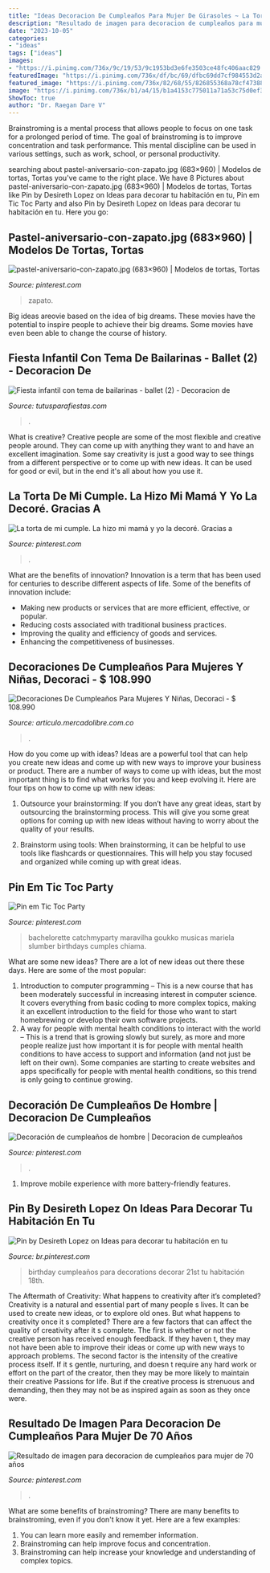 ```yaml
---
title: "Ideas Decoracion De Cumpleaños Para Mujer De Girasoles ~ La Torta De Mi Cumple. La Hizo Mi Mamá Y Yo La Decoré. Gracias A"
description: "Resultado de imagen para decoracion de cumpleaños para mujer de 70 años"
date: "2023-10-05"
categories:
- "ideas"
tags: ["ideas"]
images:
- "https://i.pinimg.com/736x/9c/19/53/9c1953bd3e6fe3503ce48fc406aac829.jpg"
featuredImage: "https://i.pinimg.com/736x/df/bc/69/dfbc69dd7cf984553d2adc15b3592eca.jpg"
featured_image: "https://i.pinimg.com/736x/82/68/55/826855368a78cf47388b646dee146cf1--cool-ideas-luis.jpg"
image: "https://i.pinimg.com/736x/b1/a4/15/b1a4153c775011a71a53c75d0ef30e06.jpg"
ShowToc: true
author: "Dr. Raegan Dare V"
---
```



Brainstroming is a mental process that allows people to focus on one task for a prolonged period of time. The goal of brainstroming is to improve concentration and task performance. This mental discipline can be used in various settings, such as work, school, or personal productivity.

	

		
searching about pastel-aniversario-con-zapato.jpg (683×960) | Modelos de tortas, Tortas you've came to the right place. We have 8 Pictures about pastel-aniversario-con-zapato.jpg (683×960) | Modelos de tortas, Tortas like Pin by Desireth Lopez on Ideas para decorar tu habitación en tu, Pin em Tic Toc Party and also Pin by Desireth Lopez on Ideas para decorar tu habitación en tu. Here you go:
		
    
## Pastel-aniversario-con-zapato.jpg (683×960) | Modelos De Tortas, Tortas

<img loading=lazy src="https://i.pinimg.com/736x/df/bc/69/dfbc69dd7cf984553d2adc15b3592eca.jpg" onerror="this.onerror=null;this.src='https://tse2.mm.bing.net/th?id=OIP.Qg-ZJ8ETQkPRajGkzf2URgHaKa&amp;pid=15.1';" alt="pastel-aniversario-con-zapato.jpg (683×960) | Modelos de tortas, Tortas">

_Source: pinterest.com_

>zapato. 

	

Big ideas areovie based on the idea of big dreams. These movies have the potential to inspire people to achieve their big dreams. Some movies have even been able to change the course of history.

    
## Fiesta Infantil Con Tema De Bailarinas - Ballet (2) - Decoracion De

<img loading=lazy src="https://tutusparafiestas.com/wp-content/uploads/2017/02/Fiesta-infantil-con-tema-de-bailarinas-ballet-2.jpg" onerror="this.onerror=null;this.src='https://tse4.mm.bing.net/th?id=OIP.5k3zM6h2jxbkLPir3ArmzgHaJ3&amp;pid=15.1';" alt="Fiesta infantil con tema de bailarinas - ballet (2) - Decoracion de">

_Source: tutusparafiestas.com_

>. 

	

What is creative?
Creative people are some of the most flexible and creative people around. They can come up with anything they want to and have an excellent imagination. Some say creativity is just a good way to see things from a different perspective or to come up with new ideas. It can be used for good or evil, but in the end it's all about how you use it.

    
## La Torta De Mi Cumple. La Hizo Mi Mamá Y Yo La Decoré. Gracias A

<img loading=lazy src="https://i.pinimg.com/736x/f2/07/39/f20739d0781ced7f35a022533e535a06.jpg" onerror="this.onerror=null;this.src='https://tse2.mm.bing.net/th?id=OIP.Tdv1XKDlz16g_cl9M_QX_gHaHa&amp;pid=15.1';" alt="La torta de mi cumple. La hizo mi mamá y yo la decoré. Gracias a">

_Source: pinterest.com_

>. 

	

What are the benefits of innovation?
Innovation is a term that has been used for centuries to describe different aspects of life. Some of the benefits of innovation include: 
- Making new products or services that are more efficient, effective, or popular.
- Reducing costs associated with traditional business practices.
- Improving the quality and efficiency of goods and services. 
- Enhancing the competitiveness of businesses.

    
## Decoraciones De Cumpleaños Para Mujeres Y Niñas, Decoraci - $ 108.990

<img loading=lazy src="https://http2.mlstatic.com/decoraciones-de-cumpleanos-para-mujeres-y-ninas-decoraci-D_NQ_NP_806649-MCO27477275445_062018-O.jpg" onerror="this.onerror=null;this.src='https://tse1.mm.bing.net/th?id=OIP.l4dsvcZ7GCiq4X667pZzMQAAAA&amp;pid=15.1';" alt="Decoraciones De Cumpleaños Para Mujeres Y Niñas, Decoraci - $ 108.990">

_Source: articulo.mercadolibre.com.co_

>. 

	

How do you come up with ideas?
Ideas are a powerful tool that can help you create new ideas and come up with new ways to improve your business or product. There are a number of ways to come up with ideas, but the most important thing is to find what works for you and keep evolving it. Here are four tips on how to come up with new ideas:
1. Outsource your brainstorming: If you don’t have any great ideas, start by outsourcing the brainstorming process. This will give you some great options for coming up with new ideas without having to worry about the quality of your results.

2. Brainstorm using tools: When brainstorming, it can be helpful to use tools like flashcards or questionnaires. This will help you stay focused and organized while coming up with great ideas.


    
## Pin Em Tic Toc Party

<img loading=lazy src="https://i.pinimg.com/736x/6e/5f/a5/6e5fa5c5a0cda6cadc63e89a04fb6d26.jpg" onerror="this.onerror=null;this.src='https://tse2.mm.bing.net/th?id=OIP.yMjbhwfzwQ_NfzRnVVB6BwHaJ3&amp;pid=15.1';" alt="Pin em Tic Toc Party">

_Source: pinterest.com_

>bachelorette catchmyparty maravilha goukko musicas mariela slumber birthdays cumples chiama. 

	

What are some new ideas?
There are a lot of new ideas out there these days. Here are some of the most popular: 
1) Introduction to computer programming – This is a new course that has been moderately successful in increasing interest in computer science. It covers everything from basic coding to more complex topics, making it an excellent introduction to the field for those who want to start homebrewing or develop their own software projects. 
2) A way for people with mental health conditions to interact with the world – This is a trend that is growing slowly but surely, as more and more people realize just how important it is for people with mental health conditions to have access to support and information (and not just be left on their own). Some companies are starting to create websites and apps specifically for people with mental health conditions, so this trend is only going to continue growing.

    
## Decoración De Cumpleaños De Hombre | Decoracion De Cumpleaños

<img loading=lazy src="https://i.pinimg.com/736x/82/68/55/826855368a78cf47388b646dee146cf1--cool-ideas-luis.jpg" onerror="this.onerror=null;this.src='https://tse3.mm.bing.net/th?id=OIP.Yz6y8-E47SUC_IjMGzP63wHaJ3&amp;pid=15.1';" alt="Decoración de cumpleaños de hombre | Decoracion de cumpleaños">

_Source: pinterest.com_

>. 

	

1. Improve mobile experience with more battery-friendly features.

    
## Pin By Desireth Lopez On Ideas Para Decorar Tu Habitación En Tu

<img loading=lazy src="https://i.pinimg.com/736x/b1/a4/15/b1a4153c775011a71a53c75d0ef30e06.jpg" onerror="this.onerror=null;this.src='https://tse3.mm.bing.net/th?id=OIP.B-F1-yL_P8xeMwyIdcU6hQHaJ3&amp;pid=15.1';" alt="Pin by Desireth Lopez on Ideas para decorar tu habitación en tu">

_Source: br.pinterest.com_

>birthday cumpleaños para decorations decorar 21st tu habitación 18th. 

	

The Aftermath of Creativity: What happens to creativity after it’s completed?
Creativity is a natural and essential part of many people s lives. It can be used to create new ideas, or to explore old ones. But what happens to creativity once it s completed?
There are a few factors that can affect the quality of creativity after it s complete. The first is whether or not the creative person has received enough feedback. If they haven t, they may not have been able to improve their ideas or come up with new ways to approach problems. The second factor is the intensity of the creative process itself. If it s gentle, nurturing, and doesn t require any hard work or effort on the part of the creator, then they may be more likely to maintain their creative Passions for life. But if the creative process is strenuous and demanding, then they may not be as inspired again as soon as they once were.

    
## Resultado De Imagen Para Decoracion De Cumpleaños Para Mujer De 70 Años

<img loading=lazy src="https://i.pinimg.com/736x/9c/19/53/9c1953bd3e6fe3503ce48fc406aac829.jpg" onerror="this.onerror=null;this.src='https://tse4.mm.bing.net/th?id=OIP.NzB2c6sFSuSU5_3slG8NHAHaLH&amp;pid=15.1';" alt="Resultado de imagen para decoracion de cumpleaños para mujer de 70 años">

_Source: pinterest.com_

>. 

	

What are some benefits of brainstroming?
There are many benefits to brainstroming, even if you don't know it yet. Here are a few examples: 
1. You can learn more easily and remember information. 
2. Brainstroming can help improve focus and concentration. 
3. Brainstroming can help increase your knowledge and understanding of complex topics.

